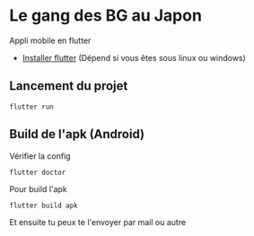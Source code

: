 # Le gang des BG au Japon

Appli mobile en flutter
- [Installer flutter](https://docs.flutter.dev/get-started/install)
(Dépend si vous êtes sous linux ou windows)

## Lancement du projet

```console
flutter run
```

## Build de l'apk (Android)

Vérifier la config

```console
flutter doctor
```

Pour build l'apk

```console
flutter build apk
```

Et ensuite tu peux te l'envoyer par mail ou autre 